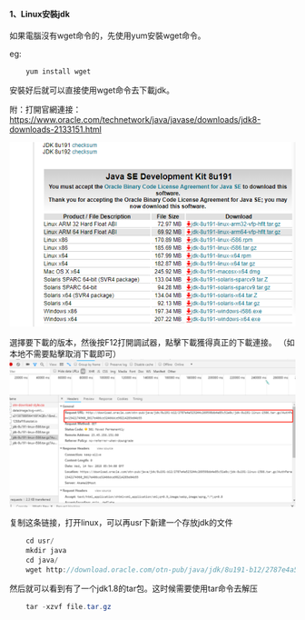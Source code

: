 #### 1、Linux安裝jdk

如果電腦沒有wget命令的，先使用yum安裝wget命令。

eg:
```java
    yum install wget
```
安裝好后就可以直接使用wget命令去下載jdk。

附：打開官網連接：https://www.oracle.com/technetwork/java/javase/downloads/jdk8-downloads-2133151.html

![](/assets/jdk1.8.jpg)

選擇要下載的版本，然後按F12打開調試器，點擊下載獲得真正的下載連接。
（如本地不需要點擊取消下載即可）
![](/assets/jdk1.8獲取連接.jpg)

复制这条链接，打开linux，可以再usr下新建一个存放jdk的文件
```java
    cd usr/
    mkdir java
    cd java/
    wget http://download.oracle.com/otn-pub/java/jdk/8u191-b12/2787e4a523244c269598db4e85c51e0c/jdk-8u191-linux-i586.tar.gz?AuthParam=1542174960_8617e406ce32466dce98214285e04b55
```
然后就可以看到有了一个jdk1.8的tar包。这时候需要使用tar命令去解压

```java
    tar -xzvf file.tar.gz
```
